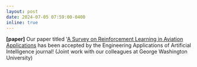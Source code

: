 ```yaml
---
layout: post
date: 2024-07-05 07:59:00-0400
inline: true
---
```

**[paper]** Our paper titled '[A Survey on Reinforcement Learning in Aviation Applications](https://www.sciencedirect.com/science/article/abs/pii/S0952197624010698) has been accepted by the Engineering Applications of Artificial Intelligence journal! (Joint work with our colleagues at George Washington University)

